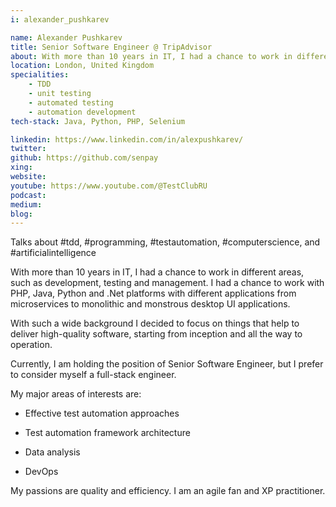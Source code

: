 ```yaml
---
i: alexander_pushkarev

name: Alexander Pushkarev
title: Senior Software Engineer @ TripAdvisor
about: With more than 10 years in IT, I had a chance to work in different areas, such as development, testing and management. 
location: London, United Kingdom
specialities:
    - TDD
    - unit testing
    - automated testing
    - automation development
tech-stack: Java, Python, PHP, Selenium

linkedin: https://www.linkedin.com/in/alexpushkarev/
twitter: 
github: https://github.com/senpay
xing: 
website: 
youtube: https://www.youtube.com/@TestClubRU
podcast: 
medium: 
blog: 
---
```


Talks about #tdd, #programming, #testautomation, #computerscience, and #artificialintelligence


With more than 10 years in IT, I had a chance to work in different areas, such as development, testing and management. I had a chance to work with PHP, Java, Python and .Net platforms with different applications from microservices to monolithic and monstrous desktop UI applications.

With such a wide background I decided to focus on things that help to deliver high-quality software, starting from inception and all the way to operation.

Currently, I am holding the position of Senior Software Engineer, but I prefer to consider myself a full-stack engineer.

My major areas of interests are:

- Effective test automation approaches

- Test automation framework architecture

- Data analysis

- DevOps

My passions are quality and efficiency. I am an agile fan and XP practitioner.

